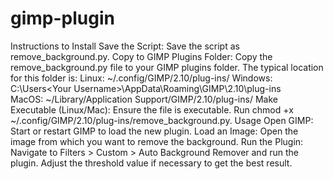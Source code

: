# gimp-plugin
Instructions to Install
Save the Script: Save the script as remove_background.py.
Copy to GIMP Plugins Folder: Copy the remove_background.py file to your GIMP plugins folder. The typical location for this folder is:
Linux: ~/.config/GIMP/2.10/plug-ins/
Windows: C:\Users\<Your Username>\AppData\Roaming\GIMP\2.10\plug-ins\
MacOS: ~/Library/Application Support/GIMP/2.10/plug-ins/
Make Executable (Linux/Mac): Ensure the file is executable. Run chmod +x ~/.config/GIMP/2.10/plug-ins/remove_background.py.
Usage
Open GIMP: Start or restart GIMP to load the new plugin.
Load an Image: Open the image from which you want to remove the background.
Run the Plugin: Navigate to Filters > Custom > Auto Background Remover and run the plugin. Adjust the threshold value if necessary to get the best result.
